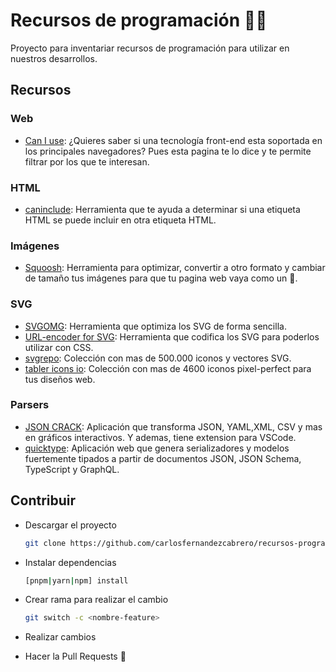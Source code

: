 # Recursos de programación 🧑‍💻

Proyecto para inventariar recursos de programación para utilizar en nuestros desarrollos.

## Recursos

### Web

* [Can I use](https://caniuse.com/): ¿Quieres saber si una tecnología front-end esta soportada en los principales navegadores? Pues esta pagina te lo dice y te permite filtrar por los que te interesan.

### HTML

* [caninclude](https://caninclude.glitch.me/): Herramienta que te ayuda a determinar si una etiqueta HTML se puede incluir en otra etiqueta HTML.

### Imágenes

* [Squoosh](https://squoosh.app/): Herramienta para optimizar, convertir a otro formato y cambiar de tamaño tus imágenes para que tu pagina web vaya como un 🚀.

### SVG

* [SVGOMG](https://jakearchibald.github.io/svgomg/): Herramienta que optimiza los SVG de forma sencilla.
* [URL-encoder for SVG](https://yoksel.github.io/url-encoder/): Herramienta que codifica los SVG para poderlos utilizar con CSS.
* [svgrepo](https://www.svgrepo.com/): Colección con mas de 500.000 iconos y vectores SVG.
* [tabler icons io](https://tabler-icons.io/): Colección con mas de 4600 iconos pixel-perfect para tus diseños web.

### Parsers

* [JSON CRACK](https://jsoncrack.com/): Aplicación que transforma JSON, YAML,XML, CSV y mas en gráficos interactivos. Y ademas, tiene extension para VSCode.
* [quicktype](https://app.quicktype.io/): Aplicación web que genera serializadores y modelos fuertemente tipados a partir de documentos JSON, JSON Schema, TypeScript y GraphQL.

## Contribuir

* Descargar el proyecto

    ``` bash
    git clone https://github.com/carlosfernandezcabrero/recursos-programacion.git
    ```

* Instalar dependencias

    ``` bash
    [pnpm|yarn|npm] install
    ```

* Crear rama para realizar el cambio

    ``` bash
    git switch -c <nombre-feature>
    ```

* Realizar cambios
* Hacer la Pull Requests 🚀

